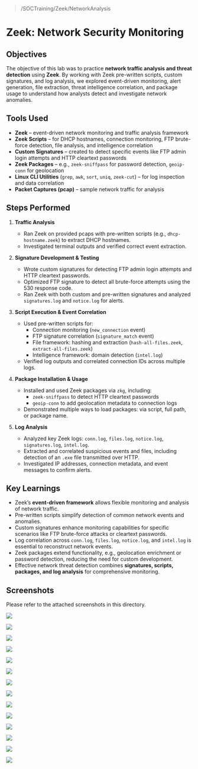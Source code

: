 > /SOCTraining/Zeek/NetworkAnalysis
# Zeek: Network Security Monitoring

## Objectives
The objective of this lab was to practice **network traffic analysis and threat detection** using **Zeek**. By working with Zeek pre-written scripts, custom signatures, and log analysis, we explored event-driven monitoring, alert generation, file extraction, threat intelligence correlation, and package usage to understand how analysts detect and investigate network anomalies.

## Tools Used
- **Zeek** – event-driven network monitoring and traffic analysis framework  
- **Zeek Scripts** – for DHCP hostnames, connection monitoring, FTP brute-force detection, file analysis, and intelligence correlation  
- **Custom Signatures** – created to detect specific events like FTP admin login attempts and HTTP cleartext passwords  
- **Zeek Packages** – e.g., `zeek-sniffpass` for password detection, `geoip-conn` for geolocation  
- **Linux CLI Utilities** (`grep`, `awk`, `sort`, `uniq`, `zeek-cut`) – for log inspection and data correlation  
- **Packet Captures (pcap)** – sample network traffic for analysis  

## Steps Performed
1. **Traffic Analysis**
   - Ran Zeek on provided pcaps with pre-written scripts (e.g., `dhcp-hostname.zeek`) to extract DHCP hostnames.  
   - Investigated terminal outputs and verified correct event extraction.

2. **Signature Development & Testing**
   - Wrote custom signatures for detecting FTP admin login attempts and HTTP cleartext passwords.  
   - Optimized FTP signature to detect all brute-force attempts using the 530 response code.  
   - Ran Zeek with both custom and pre-written signatures and analyzed `signatures.log` and `notice.log` for alerts.

3. **Script Execution & Event Correlation**
   - Used pre-written scripts for:
     - Connection monitoring (`new_connection` event)  
     - FTP signature correlation (`signature_match` event)  
     - File framework: hashing and extraction (`hash-all-files.zeek`, `extract-all-files.zeek`)  
     - Intelligence framework: domain detection (`intel.log`)  
   - Verified log outputs and correlated connection IDs across multiple logs.

4. **Package Installation & Usage**
   - Installed and used Zeek packages via `zkg`, including:
     - `zeek-sniffpass` to detect HTTP cleartext passwords  
     - `geoip-conn` to add geolocation metadata to connection logs  
   - Demonstrated multiple ways to load packages: via script, full path, or package name.

5. **Log Analysis**
   - Analyzed key Zeek logs: `conn.log`, `files.log`, `notice.log`, `signatures.log`, `intel.log`.  
   - Extracted and correlated suspicious events and files, including detection of an `.exe` file transmitted over HTTP.  
   - Investigated IP addresses, connection metadata, and event messages to confirm alerts.

## Key Learnings
- Zeek’s **event-driven framework** allows flexible monitoring and analysis of network traffic.  
- Pre-written scripts simplify detection of common network events and anomalies.  
- Custom signatures enhance monitoring capabilities for specific scenarios like FTP brute-force attacks or cleartext passwords.  
- Log correlation across `conn.log`, `files.log`, `notice.log`, and `intel.log` is essential to reconstruct network events.  
- Zeek packages extend functionality, e.g., geolocation enrichment or password detection, reducing the need for custom development.  
- Effective network threat detection combines **signatures, scripts, packages, and log analysis** for comprehensive monitoring.

## Screenshots
Please refer to the attached screenshots in this directory.

![](./Screenshot_20250903_030601.png)

![](./Screenshot_20250903_044849.png)

![](./Screenshot_20250903_044912.png)

![](./Screenshot_20250904_042047.png)

![](./Screenshot_20250904_042212.png)

![](./Screenshot_20250904_042309.png)

![](./Screenshot_20250904_042243.png)

![](./Screenshot_20250904_045540.png)

![](./Screenshot_20250904_045556.png)

![](./Screenshot_20250904_060300.png)

![](./Screenshot_20250904_060300.png)

![](./Screenshot_20250904_060316.png)

![](./Screenshot_20250904_061946.png)

![](./Screenshot_20250904_062002.png)